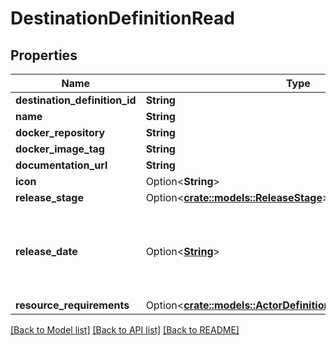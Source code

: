# DestinationDefinitionRead

## Properties

Name | Type | Description | Notes
------------ | ------------- | ------------- | -------------
**destination_definition_id** | **String** |  | 
**name** | **String** |  | 
**docker_repository** | **String** |  | 
**docker_image_tag** | **String** |  | 
**documentation_url** | **String** |  | 
**icon** | Option<**String**> |  | [optional]
**release_stage** | Option<[**crate::models::ReleaseStage**](ReleaseStage.md)> |  | [optional]
**release_date** | Option<[**String**](string.md)> | The date when this connector was first released, in yyyy-mm-dd format. | [optional]
**resource_requirements** | Option<[**crate::models::ActorDefinitionResourceRequirements**](ActorDefinitionResourceRequirements.md)> |  | [optional]

[[Back to Model list]](../README.md#documentation-for-models) [[Back to API list]](../README.md#documentation-for-api-endpoints) [[Back to README]](../README.md)


